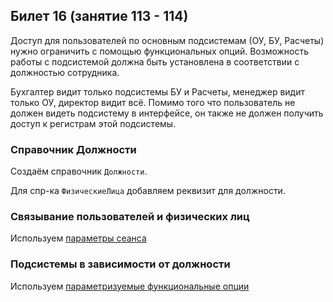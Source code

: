## Билет 16 (занятие 113 - 114)

Доступ для пользователей по основным подсистемам (ОУ, БУ, Расчеты) нужно ограничить с помощью функциональных опций. Возможность работы с подсистемой должна быть установлена в соответствии с должностью сотрудника.

Бухгалтер видит только подсистемы БУ и Расчеты, менеджер видит только ОУ, директор видит всё. Помимо того что пользователь не должен видеть подсистему в интерфейсе, он также не должен получить доступ к регистрам этой подсистемы.


### Справочник **Должности**

Создаём справочник `Должности`. 

Для спр-ка `ФизическиеЛица` добавляем реквизит для должности.


### Связывание пользователей и физических лиц
Используем [параметры сеанса](уф%20общее.md#user-and-person)

### Подсистемы в зависимости от должности
Используем [параметризуемые функциональные опции](уф%20общее.md#fo-params)

